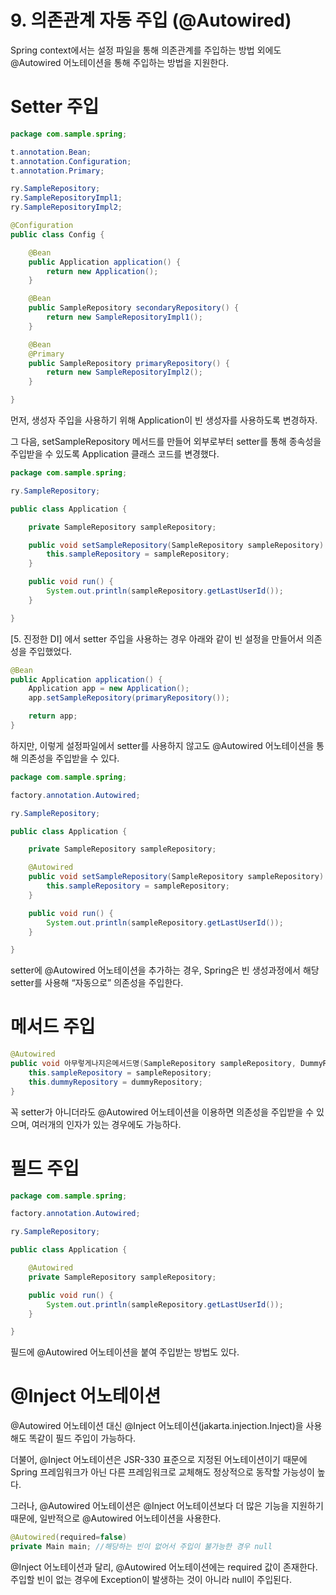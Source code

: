 # 9. 의존관계 자동 주입 (@Autowired)

Spring context에서는 설정 파일을 통해 의존관계를 주입하는 방법 외에도 @Autowired 어노테이션을 통해 주입하는 방법을 지원한다.

# Setter 주입

```java
package com.sample.spring;

t.annotation.Bean;
t.annotation.Configuration;
t.annotation.Primary;

ry.SampleRepository;
ry.SampleRepositoryImpl1;
ry.SampleRepositoryImpl2;

@Configuration
public class Config {

    @Bean
    public Application application() {
        return new Application();
    }

    @Bean
    public SampleRepository secondaryRepository() {
        return new SampleRepositoryImpl1();
    }

    @Bean
    @Primary
    public SampleRepository primaryRepository() {
        return new SampleRepositoryImpl2();
    }

}
```

먼저, 생성자 주입을 사용하기 위해 Application이 빈 생성자를 사용하도록 변경하자.

그 다음, setSampleRepository 메서드를 만들어 외부로부터 setter를 통해 종속성을 주입받을 수 있도록 Application 클래스 코드를 변경했다.

```java
package com.sample.spring;

ry.SampleRepository;

public class Application {

    private SampleRepository sampleRepository;

    public void setSampleRepository(SampleRepository sampleRepository) {
        this.sampleRepository = sampleRepository;
    }

    public void run() {
        System.out.println(sampleRepository.getLastUserId());
    }

}
```

[5. 진정한 DI] 에서 setter 주입을 사용하는 경우 아래와 같이 빈 설정을 만들어서 의존성을 주입했었다.

```java
@Bean
public Application application() {
    Application app = new Application();
    app.setSampleRepository(primaryRepository());

    return app;
}
```

하지만, 이렇게 설정파일에서 setter를 사용하지 않고도 @Autowired 어노테이션을 통해 의존성을 주입받을 수 있다.

```java
package com.sample.spring;

factory.annotation.Autowired;

ry.SampleRepository;

public class Application {

    private SampleRepository sampleRepository;

    @Autowired
    public void setSampleRepository(SampleRepository sampleRepository) {
        this.sampleRepository = sampleRepository;
    }

    public void run() {
        System.out.println(sampleRepository.getLastUserId());
    }

}
```

setter에 @Autowired 어노테이션을 추가하는 경우, Spring은 빈 생성과정에서 해당 setter를 사용해 “자동으로” 의존성을 주입한다.

# 메서드 주입

```java
@Autowired
public void 아무렇게나지은메서드명(SampleRepository sampleRepository, DummyRepository dummyRepository) {
    this.sampleRepository = sampleRepository;
    this.dummyRepository = dummyRepository;
}
```

꼭 setter가 아니더라도 @Autowired 어노테이션을 이용하면 의존성을 주입받을 수 있으며, 여러개의 인자가 있는 경우에도 가능하다.

# 필드 주입

```java
package com.sample.spring;

factory.annotation.Autowired;

ry.SampleRepository;

public class Application {

    @Autowired
    private SampleRepository sampleRepository;

    public void run() {
        System.out.println(sampleRepository.getLastUserId());
    }

}
```

필드에 @Autowired 어노테이션을 붙여 주입받는 방법도 있다.

# @Inject 어노테이션

@Autowired 어노테이션 대신 @Inject 어노테이션(jakarta.injection.Inject)을 사용해도 똑같이 필드 주입이 가능하다.

더불어, @Inject 어노테이션은 JSR-330 표준으로 지정된 어노테이션이기 때문에 Spring 프레임워크가 아닌 다른 프레임워크로 교체해도 정상적으로 동작할 가능성이 높다.

그러나, @Autowired 어노테이션은 @Inject 어노테이션보다 더 많은 기능을 지원하기 때문에, 일반적으로 @Autowired 어노테이션을 사용한다.

```java
@Autowired(required=false)
private Main main; //해당하는 빈이 없어서 주입이 불가능한 경우 null
```

@Inject 어노테이션과 달리, @Autowired 어노테이션에는 required 값이 존재한다. 주입할 빈이 없는 경우에 Exception이 발생하는 것이 아니라 null이 주입된다.